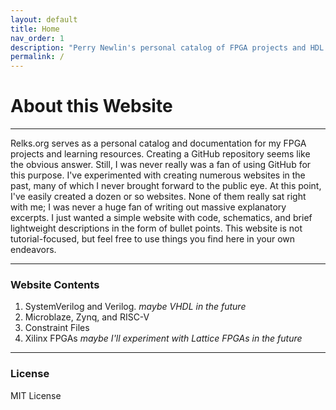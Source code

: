 ```yaml
---
layout: default
title: Home
nav_order: 1
description: "Perry Newlin's personal catalog of FPGA projects and HDL code snippets. For personal and educational purposes"
permalink: /
---
```


# About this Website

---

Relks.org serves as a personal catalog and documentation for my FPGA projects and learning resources. Creating a GitHub repository seems like the obvious answer. Still, I was never really was a fan of using GitHub for this purpose. I've experimented with creating numerous websites in the past, many of which I never brought forward to the public eye. At this point, I've easily created a dozen or so websites. None of them really sat right with me; I was never a huge fan of writing out massive explanatory excerpts. I just wanted a simple website with code, schematics, and brief lightweight descriptions in the form of bullet points. This website is not tutorial-focused, but feel free to use things you find here in your own endeavors. 

---

### Website Contents

1. SystemVerilog and Verilog. *maybe VHDL in the future*  
2. Microblaze, Zynq, and RISC-V
3. Constraint Files
4. Xilinx FPGAs *maybe I'll experiment with Lattice FPGAs in the future*

---

### License

MIT License 

